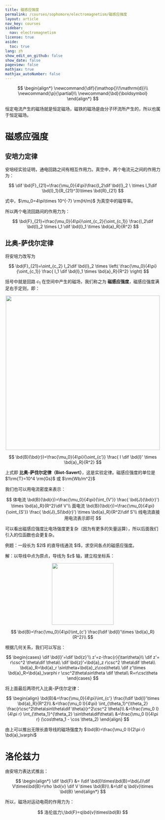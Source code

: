 ```yaml
---
title: 磁感应强度
permalink: /courses/sophomore/electromagnetism/磁感应强度
layout: article
nav_key: courses
sidebar:
  nav: electromagnetism
license: true
aside:
  toc: true
lang: zh
show_edit_on_github: false
show_date: false
pageview: false
mathjax: true
mathjax_autoNumber: false
---
```


<!--more-->

$$
\begin{align*}
\newcommand{\dif}{\mathop{}\!\mathrm{d}}\\
\newcommand{\p}{\partial}\\
\newcommand{\bd}{\boldsymbol}
\end{align*}
$$

恒定电流产生的磁场就是恒定磁场，磁铁的磁场是由分子环流所产生的，所以也属于恒定磁场。

# 磁感应强度

## 安培力定律

安培经实验证明，通电回路之间有相互作用力。真空中，两个电流元之间的作用力为：

$$
\dif \bd{F}_{21}=\frac{\mu_0}{4\pi}\frac{I_2\dif \bd{l}_2 \ \times I_1\dif \bd{I}_1}{R_{21}^3}\times \bd{R}_{21}
$$

式中，$\mu_0=4\pi\times 10^{-7} \rm{H/m}$ 为真空中的磁导率。

所以两个电流回路间的作用力为：

$$
\bd{F}_{21}=\frac{\mu_0}{4\pi}\oint_{c_2}{\oint_{c_1}} \frac{I_2\dif \bd{l}_2 \times I_1 \dif \bd{l}_1 \times \bd{a}_R}{R^2}
$$

## 比奥-萨伐尔定律

将安培力改写为

$$
\bd{F}_{21}=\oint_{c_2} I_2\dif \bd{l}_2 \times \left( \frac{\mu_0}{4\pi}{\oint_{c_1}} \frac{ I_1 \dif \bd{l}_1 \times \bd{a}_R}{R^2} \right)
$$

括号中就是回路 $c_1$ 在空间中产生的磁场，我们称之为 **磁感应强度**，磁感应强度满足右手定则，即：

<center><img src="https://i.loli.net/2020/04/15/GxJCRpd1aoUTeMn.png" width="500"></center>

$$
\bd{B}(\bd{r})=\frac{\mu_0}{4\pi}{\oint_{c’}} \frac{ I \dif \bd{l}' \times \bd{a}_R}{R^2}
$$

上式即 **比奥-萨伐尔定律（Biot-Savert）**，这是实验定律。磁感应强度的单位是 $1\rm{T}=10^4 \rm{Gs}$ 或 $\rm{Wb/m^2}$

我们也可以用电流密度来表示：

$$
体电流 \bd{B}(\bd{r})=\frac{\mu_0}{4\pi}{\int_{V'}} \frac{ \bd{J}(\bd{r}') \times \bd{a}_R}{R^2}\dif V'\\
面电流 \bd{B}(\bd{r})=\frac{\mu_0}{4\pi}{\oint_{S'}} \frac{ \bd{J}_S(\bd{r}') \times \bd{a}_R}{R^2}\dif S'\\
线电流直接用电流表示即可
$$

可以看出磁感应强度比电场强度更复杂（因为有更多的矢量运算），所以后面我们引入的位函数也会更复杂。

<p class="success">
例题：一段长为 $2l$ 的直导线通流 $I$，求空间各点的磁感应强度。
</p>

<p class="info">
解：以导线中点为原点，导线为 $z$ 轴，建立柱坐标系：

<center><img src="https://i.loli.net/2020/04/29/c5LjvkixRNzGDS6.jpg" width="200"></center>

$$
\bd{B}=\frac{\mu_0}{4\pi}\int_{c'} \frac{I\dif \bd{l}'\times \bd{a}_R}{R^2}\\
$$

根据几何关系，我们可以写出：<br>

$$
\begin{cases}
\dif \bd{l}'=\dif \bd{z}'\\
z'=z-\frac{r}{\tan\theta}\\
\dif z'= r\csc^2 \theta\dif \theta\\
\dif \bd{z}'=\bd{a}_z r\csc^2 \theta\dif \theta\\
\bd{a}_R=\bd{a}_r \sin\theta+\bd{a}_z\cos\theta\\
\dif z'\times \bd{a}_R=\bd{a}_\varphi r \csc^2\theta\sin\theta \dif \theta\\
R=r\csc\theta
\end{cases}
$$

将上面最后两项代入比奥-萨伐尔定律：<br>

$$
\begin{align}
\bd{B}&=\frac{\mu_0}{4\pi}\int_{c'} \frac{I\dif \bd{l}'\times \bd{a}_R}{R^2}\\
&=\frac{\mu_0 I}{4\pi} \int_{\theta_1}^{\theta_2} \frac{r\csc^2\theta\sin\theta\dif \theta}{r^2\csc^2 \theta}\\
&=\frac{\mu_0 I}{4\pi r} \int_{\theta_1}^{\theta_2} \sin\theta\dif\theta\\
&=\frac{\mu_0 I}{4\pi r} (\cos\theta_1 - \cos \theta_2)
\end{align}
$$

由上可以推出无限长直导线的磁场强度为 $\bd{B}=\frac{\mu_0 I}{2\pi r} \bd{a}_\varphi$
</p>

# 洛伦兹力

由安培力表达式推出：

$$
\begin{align*}
\dif \bd{F} &= I\dif \bd{I}\times\bd{B}=\bd{J}\dif V\times\bd{B}=\rho \bd{v} \dif V \times \bd{B}\\
&=\dif q \bd{v}\times \bd{B}
\end{align*}
$$

所以，磁场对运动电荷的作用力为：

$$
洛伦兹力\;\bd{F}=q\bd{v}\times\bd{B}
$$